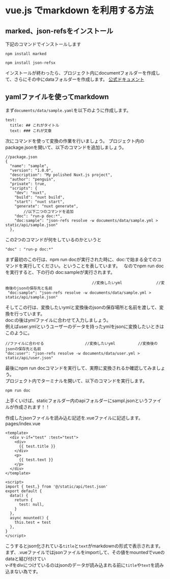 # vue.js でmarkdown を利用する方法

## marked、json-refsをインストール
下記のコマンドでインストールします
```vue
npm install marked
```
```vue
npm install json-refsx
```
インストールが終わったら、プロジェクト内にdocumentフォルダーを作成して、さらにその中にdataフォルダーを作成します。
[公式ドキュメント](https://www.npmjs.com/package/marked)

## yamlファイルを使ってmarkdown

まず`documents/data/sample.yaml`を以下のように作成します。
```vue
test:
  title: ## これがタイトル
  text: ### これが文章
```
次にコマンドを使って変換の作業を行いましょう。
プロジェクト内のpackage.jsonを開いて、以下のコマンドを追加しましょう。  
```vue
//package.json
{
  "name": "sample",
  "version": "1.0.0",
  "description": "My polished Nuxt.js project",
  "author": "penguin",
  "private": true,
  "scripts": {
    "dev": "nuxt",
    "build": "nuxt build",
    "start": "nuxt start",
    "generate": "nuxt generate",
		//以下二つのコマンドを追加
    "doc": "run-p doc:*",     
    "doc:sample": "json-refs resolve -w documents/data/sample.yml > static/api/sample.json" 
  },
```
この2つのコマンドが何をしているのかというと
```vue
"doc" : "run-p doc:*"
```
まず最初のこの行は、npm run docが実行された時に、doc:で始まる全てのコマンドを実行してください。ということを表しています。　
なのでnpm run doc を実行すると、下の行の doc:sampleが実行されます。
```vue
									  //変換したいyml　　　　　　　　　//変換後のjsonの保存先と名前
 "doc:sample": "json-refs resolve -w documents/data/sample.yml > static/api/sample.json" 
```
そしてこの行は、変換したいymlと変換後のjsonの保存場所と名前を渡して、変換を行っています。  
doc:の後はymlファイルに合わせて入力しましょう。  
例えばuser.ymlというユーザーのデータを持ったymlをjsonに変換したいときはこのように。
```vue
//ファイルに合わせる					 //変換したいyml　　　　　　//変換後のjsonの保存先と名前
"doc:user": "json-refs resolve -w documents/data/user.yml > static/api/user.json"
```
最後にnpm run docコマンドを実行して、実際に変換されるか確認してみましょう。  
プロジェクト内でターミナルを開いて、以下のコマンドを実行します。
```vue
npm run doc
```
上手くいけば、staticフォルダー内のapiフォルダーにsampl.jsonというファイルが作成されます！！


作成したjsonファイルを読み込む記述を.vueファイルに記述します。  
pages/index.vue
```vue
<template>
  <div v-if="test" :test="test">
    <div>
      {{ test.title }}
    </div>
    <p>
      {{ test.text }}
    </p>
  </div>
</template>

<script>
import { test,} from '@/static/api/test.json'
export default {
  data() {
    return {
      test: null,
    }
  },
  async mounted() {
    this.test = test
  },
}
</script>
```
こうするとjson化されている`title`と`text`がmarkdownの形式で表示されます。  
まず、.vueファイルではjsonファイルをimportして、その値をmountedでvueのdataと結び付けてい  
v-ifをdivにつけているのはjsonのデータが読み込まれる前に`title`や`text`を読み込まない為です。
